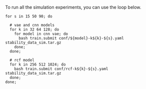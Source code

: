 
To run all the simulation experiments, you can use the loop below.

```
for s in 15 50 90; do

  # vae and cnn models
  for k in 32 64 128; do
    for model in cnn vae; do
      bash train.submit conf/${model}-k${k}-${s}.yaml stability_data_sim.tar.gz
    done;
  done;

  # rcf model
  for k in 256 512 1024; do
    bash train.submit conf/rcf-k${k}-${s}.yaml stability_data_sim.tar.gz
  done;
done;
```

